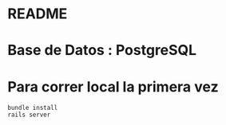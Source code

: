 # README

# Base de Datos : PostgreSQL

# Para correr local la primera vez

```
bundle install
rails server
```
